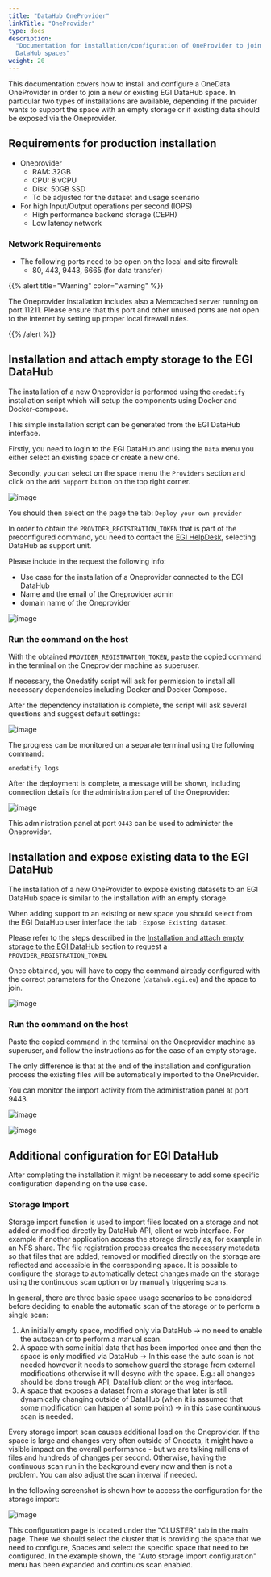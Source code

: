 ```yaml
---
title: "DataHub OneProvider"
linkTitle: "OneProvider"
type: docs
description:
  "Documentation for installation/configuration of OneProvider to join EGI
  DataHub spaces"
weight: 20
---
```


This documentation covers how to install and configure a OneData OneProvider in
order to join a new or existing EGI DataHub space. In particular two types of
installations are available, depending if the provider wants to support the
space with an empty storage or if existing data should be exposed via the
Oneprovider.

## Requirements for production installation

- Oneprovider
  - RAM: 32GB
  - CPU: 8 vCPU
  - Disk: 50GB SSD
  - To be adjusted for the dataset and usage scenario
- For high Input/Output operations per second (IOPS)
  - High performance backend storage (CEPH)
  - Low latency network

### Network Requirements

- The following ports need to be open on the local and site firewall:
  - 80, 443, 9443, 6665 (for data transfer)

{{% alert title="Warning" color="warning" %}}

The Oneprovider installation includes also a Memcached server running on
port 11211. Please ensure that this port and other unused ports are not open to
the internet by setting up proper local firewall rules.

{{% /alert %}}

## Installation and attach empty storage to the EGI DataHub

The installation of a new Oneprovider is performed using the `onedatify`
installation script which will setup the components using Docker and
Docker-compose.

This simple installation script can be generated from the EGI DataHub interface.

Firstly, you need to login to the EGI DataHub and using the `Data` menu you
either select an existing space or create a new one.

Secondly, you can select on the space menu the `Providers` section and click on
the `Add Support` button on the top right corner.

![image](add-support-oneprovider.png)

You should then select on the page the tab: `Deploy your own provider`

In order to obtain the `PROVIDER_REGISTRATION_TOKEN` that is part of the
preconfigured command, you need to contact the
[EGI HelpDesk](https://ggus.eu/?mode=ticket_submit), selecting DataHub as
support unit.

Please include in the request the following info:

- Use case for the installation of a Oneprovider connected to the EGI DataHub
- Name and the email of the Oneprovider admin
- domain name of the Oneprovider

![image](onedatify-oneprovider.png)

### Run the command on the host

With the obtained `PROVIDER_REGISTRATION_TOKEN`, paste the copied command in the
terminal on the Oneprovider machine as superuser.

If necessary, the Onedatify script will ask for permission to install all
necessary dependencies including Docker and Docker Compose.

After the dependency installation is complete, the script will ask several
questions and suggest default settings:

![image](onedatify_step_1.png)

The progress can be monitored on a separate terminal using the following
command:

```shell
onedatify logs
```

After the deployment is complete, a message will be shown, including connection
details for the administration panel of the Oneprovider:

![image](onedatify_step_5.png)

This administration panel at port `9443` can be used to administer the
Oneprovider.

## Installation and expose existing data to the EGI DataHub

The installation of a new OneProvider to expose existing datasets to an EGI
DataHub space is similar to the installation with an empty storage.

When adding support to an existing or new space you should select from the EGI
DataHub user interface the tab : `Expose Existing dataset`.

Please refer to the steps described in the
[Installation and attach empty storage to the EGI DataHub](#installation-and-attach-empty-storage-to-the-egi-datahub)
section to request a `PROVIDER_REGISTRATION_TOKEN`.

Once obtained, you will have to copy the command already configured with the
correct parameters for the Onezone (`datahub.egi.eu`) and the space to join.

![image](onedatify-oneprovider-expose.png)

### Run the command on the host

Paste the copied command in the terminal on the Oneprovider machine as
superuser, and follow the instructions as for the case of an empty storage.

The only difference is that at the end of the installation and configuration
process the existing files will be automatically imported to the OneProvider.

You can monitor the import activity from the administration panel at port 9443.

![image](onedatify_step_6.png)

![image](onedata-logo.png)

## Additional configuration for EGI DataHub

After completing the installation it might be necessary to add some specific
configuration depending on the use case.

### Storage Import

Storage import function is used to import files located on a storage and not
added or modified directly by DataHub API, client or web interface. For example
if another application access the storage directly as, for example in an NFS
share. The file registration process creates the necessary metadata so that
files that are added, removed or modified directly on the storage are reflected
and accessible in the corresponding space. It is possible to configure the
storage to automatically detect changes made on the storage using the continuous
scan option or by manually triggering scans.

In general, there are three basic space usage scenarios to be considered before
deciding to enable the automatic scan of the storage or to perform a single
scan:

1. An initially empty space, modified only via DataHub -> no need to enable the
   autoscan or to perform a manual scan.
1. A space with some initial data that has been imported once and then the space
   is only modified via DataHub -> In this case the auto scan is not needed
   however it needs to somehow guard the storage from external modifications
   otherwise it will desync with the space. E.g.: all changes should be done
   trough API, DataHub client or the weg interface.
1. A space that exposes a dataset from a storage that later is still dynamically
   changing outside of DataHub (when it is assumed that some modification can
   happen at some point) -> in this case continuous scan is needed.

Every storage import scan causes additional load on the Oneprovider. If the
space is large and changes very often outside of Onedata, it might have a
visible impact on the overall performance - but we are talking millions of files
and hundreds of changes per second. Otherwise, having the continuous scan run in
the background every now and then is not a problem. You can also adjust the scan
interval if needed.

In the following screenshot is shown how to access the configuration for the
storage import:

![image](storage-import-01.png)

This configuration page is located under the "CLUSTER" tab in the main page.
There we should select the cluster that is providing the space that we need to
configure, Spaces and select the specific space that need to be configured. In
the example shown, the "Auto storage import configuration" menu has been
expanded and continuos scan enabled.
